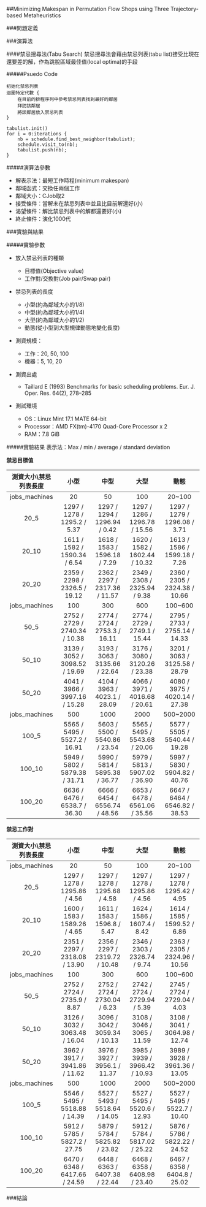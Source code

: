 ##Minimizing Makespan in Permutation Flow Shops using Three Trajectory-based Metaheuristics

###問題定義

###演算法

####禁忌搜尋法(Tabu Search)
禁忌搜尋法會藉由禁忌列表(tabu list)接受比現在還要差的解，作為跳脫區域最佳值(local optima)的手段

#####Psuedo Code

    初始化禁忌列表
    迴圈特定代數 {
        在目前的排程序列中參考禁忌列表找到最好的鄰居
        拜訪該鄰居
        將該鄰居放入禁忌列表
    }

    tabulist.init()
    for i = 0:iterations {
        nb = schedule.find_best_neighbor(tabulist);
        schedule.visit_to(nb);
        tabulist.push(nb);
    }

#####演算法參數

- 解表示法：最短工作時程(minimum makespan)
- 鄰域函式：交換任兩個工作
- 鄰域大小：CJob取2
- 接受條件：當解未在禁忌列表中並且比目前解還好(小)
- 渴望條件：解比禁忌列表中的解都還要好(小)
- 終止條件：演化1000代

###實驗與結果

#####實驗參數

- 放入禁忌列表的種類
   - 目標值(Objective value)
   - 工作對/交換對(Job pair/Swap pair)

- 禁忌列表的長度
   - 小型(約為鄰域大小的1/8)
   - 中型(約為鄰域大小的1/4)
   - 大型(約為鄰域大小的1/2)
   - 動態(從小型到大型規律動態地變化長度)

- 測資規模：
   - 工作：20, 50, 100
   - 機器：5, 10, 20

- 測資出處
   -  Taillard E (1993) Benchmarks for basic scheduling problems. Eur. J. Oper. Res. 64(2), 278–285

- 測試環境
   - OS：Linux Mint 17.1 MATE 64-bit
   - Processor：AMD FX(tm)-4170 Quad-Core Processor x 2
   - RAM：7.8 GiB

#####實驗結果
表示法：Max / min / average / standard deviation

**禁忌目標值**

|測資大小\\禁忌列表長度| 小型 | 中型 | 大型 | 動態 |
|:--------------------:|:----:|:----:|:----:|:----:|
| jobs_machines |               20              |               50              |              100              |             20~100            |
|     20_5      | 1297 / 1278 / 1295.2  /  5.37 | 1297 / 1294 / 1296.94 /  0.42 | 1297 / 1286 / 1296.78 / 15.56 | 1297 / 1279 / 1296.08 /  3.71 |
|     20_10     | 1611 / 1582 / 1590.34 /  6.54 | 1618 / 1583 / 1596.18 /  7.29 | 1620 / 1582 / 1602.44 / 10.32 | 1613 / 1586 / 1599.18 /  7.26 |
|     20_20     | 2359 / 2298 / 2326.5  / 19.12 | 2362 / 2297 / 2317.36 / 11.57 | 2349 / 2308 / 2325.94 /  9.38 | 2360 / 2305 / 2324.38 / 10.66 |
| jobs_machines |              100              |               300             |              600              |            100~600            |
|     50_5      | 2752 / 2729 / 2740.34 / 10.38 | 2774 / 2724 / 2753.3  / 16.11 | 2774 / 2729 / 2749.1  / 15.44 | 2795 / 2733 / 2755.14 / 14.33 |
|     50_10     | 3139 / 3052 / 3098.52 / 19.69 | 3193 / 3063 / 3135.66 / 22.64 | 3176 / 3080 / 3120.26 / 23.38 | 3201 / 3063 / 3125.58 / 28.79 |
|     50_20     | 4041 / 3966 / 3997.16 / 15.28 | 4104 / 3963 / 4023.1  / 28.09 | 4066 / 3971 / 4016.68 / 20.61 | 4080 / 3975 / 4020.14 / 27.38 |
| jobs_machines |              500              |              1000             |             2000              |           500~2000            |
|     100_5     | 5565 / 5495 / 5527.2  / 16.91 | 5603 / 5500 / 5540.86 / 23.54 | 5565 / 5495 / 5543.68 / 20.06 | 5577 / 5505 / 5540.44 / 19.28 |
|     100_10    | 5949 / 5802 / 5879.38 / 31.71 | 5990 / 5814 / 5895.38 / 36.77 | 5979 / 5813 / 5907.02 / 36.90 | 5997 / 5830 / 5904.82 / 40.76 |
|     100_20    | 6636 / 6476 / 6538.7  / 36.30 | 6666 / 6454 / 6556.74 / 48.56 | 6653 / 6478 / 6561.06 / 35.56 | 6647 / 6464 / 6546.82 / 38.53 |

**禁忌工作對**

|測資大小\\禁忌列表長度| 小型 | 中型 | 大型 | 動態 |
|:--------------------:|:----:|:----:|:----:|:----:|
| jobs_machines |               20              |               50              |              100              |             20~100            |
|     20_5      | 1297 / 1278 / 1295.86 /  4.56 | 1297 / 1278 / 1295.68 /  4.58 | 1297 / 1278 / 1295.86 /  4.56 | 1297 / 1278 / 1295.42 /  4.95 |
|     20_10     | 1600 / 1583 / 1589.26 /  4.65 | 1611 / 1583 / 1596.8  /  5.47 | 1624 / 1586 / 1607.4  /  8.42 | 1614 / 1585 / 1599.52 /  6.86 |
|     20_20     | 2351 / 2297 / 2318.08 / 13.90 | 2356 / 2297 / 2319.72 / 10.48 | 2346 / 2303 / 2326.74 /  9.74 | 2363 / 2305 / 2324.96 / 10.56 |
| jobs_machines |              100              |               300             |              600              |            100~600            |
|     50_5      | 2752 / 2724 / 2735.9  /  8.87 | 2752 / 2724 / 2730.04 /  6.23 | 2742 / 2724 / 2729.94 /  5.39 | 2745 / 2724 / 2729.04 /  4.03 |
|     50_10     | 3126 / 3032 / 3063.48 / 16.04 | 3096 / 3042 / 3059.34 / 10.13 | 3108 / 3046 / 3065    / 11.59 | 3108 / 3041 / 3064.98 / 12.74 |
|     50_20     | 3962 / 3917 / 3941.86 / 11.62 | 3976 / 3927 / 3956.1  / 11.37 | 3985 / 3939 / 3966.42 / 10.93 | 3989 / 3928 / 3961.36 / 13.05 |
| jobs_machines |              500              |              1000             |             2000              |           500~2000            |
|     100_5     | 5546 / 5495 / 5518.88 / 14.39 | 5527 / 5493 / 5518.64 / 14.05 | 5527 / 5495 / 5520.6  / 12.93 | 5527 / 5495 / 5522.7  / 10.40 |
|     100_10    | 5912 / 5785 / 5827.2  / 27.75 | 5879 / 5784 / 5825.82 / 23.82 | 5912 / 5784 / 5817.02 / 25.22 | 5876 / 5786 / 5822.22 / 24.52 |
|     100_20    | 6470 / 6348 / 6417.66 / 24.59 | 6448 / 6363 / 6407.38 / 22.44 | 6468 / 6358 / 6408.98 / 23.40 | 6467 / 6358 / 6404.8  / 25.02 |


###結論
